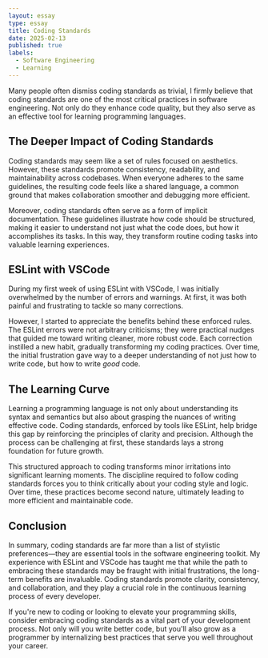 ```yaml
---
layout: essay
type: essay
title: Coding Standards
date: 2025-02-13
published: true
labels:
  - Software Engineering
  - Learning
---
```


Many people often dismiss coding standards as trivial, I firmly believe that coding standards are one of the most critical practices in software engineering. Not only do they enhance code quality, but they also serve as an effective tool for learning programming languages.

## The Deeper Impact of Coding Standards

Coding standards may seem like a set of rules focused on aesthetics. However, these standards promote consistency, readability, and maintainability across codebases. When everyone adheres to the same guidelines, the resulting code feels like a shared language, a common ground that makes collaboration smoother and debugging more efficient.

Moreover, coding standards often serve as a form of implicit documentation. These guidelines illustrate how code should be structured, making it easier to understand not just what the code does, but how it accomplishes its tasks. In this way, they transform routine coding tasks into valuable learning experiences.

## ESLint with VSCode

During my first week of using ESLint with VSCode, I was initially overwhelmed by the number of errors and warnings. At first, it was both painful and frustrating to tackle so many corrections.

However, I started to appreciate the benefits behind these enforced rules. The ESLint errors were not arbitrary criticisms; they were practical nudges that guided me toward writing cleaner, more robust code. Each correction instilled a new habit, gradually transforming my coding practices. Over time, the initial frustration gave way to a deeper understanding of not just how to write code, but how to write *good* code.

## The Learning Curve

Learning a programming language is not only about understanding its syntax and semantics but also about grasping the nuances of writing effective code. Coding standards, enforced by tools like ESLint, help bridge this gap by reinforcing the principles of clarity and precision. Although the process can be challenging at first, these standards lays a strong foundation for future growth.

This structured approach to coding transforms minor irritations into significant learning moments. The discipline required to follow coding standards forces you to think critically about your coding style and logic. Over time, these practices become second nature, ultimately leading to more efficient and maintainable code.

## Conclusion

In summary, coding standards are far more than a list of stylistic preferences—they are essential tools in the software engineering toolkit. My experience with ESLint and VSCode has taught me that while the path to embracing these standards may be fraught with initial frustrations, the long-term benefits are invaluable. Coding standards promote clarity, consistency, and collaboration, and they play a crucial role in the continuous learning process of every developer.

If you're new to coding or looking to elevate your programming skills, consider embracing coding standards as a vital part of your development process. Not only will you write better code, but you'll also grow as a programmer by internalizing best practices that serve you well throughout your career.
